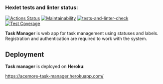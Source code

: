 ### Hexlet tests and linter status:
[![Actions Status](https://github.com/Acemore/python-project-lvl4/workflows/hexlet-check/badge.svg)](https://github.com/Acemore/python-project-lvl4/actions)
[![Maintainability](https://api.codeclimate.com/v1/badges/32fca9350ae1cb035763/maintainability)](https://codeclimate.com/github/Acemore/python-project-lvl4/maintainability)
[![tests-and-linter-check](https://github.com/Acemore/python-project-lvl4/actions/workflows/tests_and_linter.yml/badge.svg)](https://github.com/Acemore/python-project-lvl4/actions/workflows/tests_and_linter.yml)
[![Test Coverage](https://api.codeclimate.com/v1/badges/32fca9350ae1cb035763/test_coverage)](https://codeclimate.com/github/Acemore/python-project-lvl4/test_coverage)

**Task Manager** is web app for task management using statuses and labels. Registration and authentication are required to work with the system. 

## Deployment

**Task manager** is deployed on **Heroku**:

https://acemore-task-manager.herokuapp.com/
